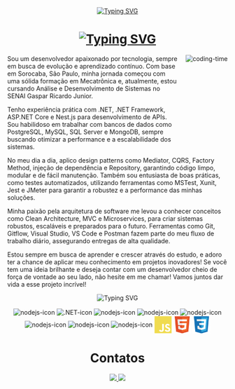 
<div align="center">
<a href="https://git.io/typing-svg"><img src="https://readme-typing-svg.demolab.com?font=Exo+2&size=25&duration=1&pause=1000&color=A033F7&center=true&vCenter=true&repeat=false&width=435&lines=Gustavo+Oliveira" alt="Typing SVG" /></a>
  
  <h1><a href="https://git.io/typing-svg"><img src="https://readme-typing-svg.demolab.com?font=Exo+2&size=25&duration=2000&pause=1000&color=A033F7&center=true&width=435&separator=%3C&lines=Hello!+It's+a+pleasure+to+meet+you.%3CI'm+a+backend+developer+from+Brazil+;)%3CC%23+%7C+.NET+%7C+Git+%7C+Gitflow+%7C+Nest.js+%3CI'm+always+learning+new+technologies!" alt="Typing SVG" /></a></h1>
</div>

<div style="margin-left: 15px;">
  <img align="right" height="220" alt="coding-time" src="synthwave_code.gif" style="margin-left: 15px;">
</div>
<div align="center">
  
  <div align="center">
<p align="left"> Sou um desenvolvedor apaixonado por tecnologia, sempre em busca de evolução e aprendizado contínuo. Com base em Sorocaba, São Paulo, minha jornada começou com uma sólida formação em Mecatrônica e, atualmente, estou cursando Análise e Desenvolvimento de Sistemas no SENAI Gaspar Ricardo Junior.</p>

<p align="left">Tenho experiência prática com .NET, .NET Framework, ASP.NET Core e Nest.js para desenvolvimento de APIs. Sou habilidoso em trabalhar com bancos de dados como PostgreSQL, MySQL, SQL Server e MongoDB, sempre buscando otimizar a performance e a escalabilidade dos sistemas.

<p align="left">No meu dia a dia, aplico design patterns como Mediator, CQRS, Factory Method, injeção de dependência e Repository, garantindo código limpo, modular e de fácil manutenção. Também sou entusiasta de boas práticas, como testes automatizados, utilizando ferramentas como MSTest, Xunit, Jest e JMeter para garantir a robustez e a performance das minhas soluções.</p>

<p align="left">Minha paixão pela arquitetura de software me levou a conhecer conceitos como Clean Architecture, MVC e Microservices, para criar sistemas robustos, escaláveis e preparados para o futuro. Ferramentas como Git, Gitflow, Visual Studio, VS Code e Postman fazem parte do meu fluxo de trabalho diário, assegurando entregas de alta qualidade.</p>

<p align="left">Estou sempre em busca de aprender e crescer através do estudo, e adoro ter a chance de aplicar meu conhecimento em projetos inovadores! Se você tem uma ideia brilhante e deseja contar com um desenvolvedor cheio de força de vontade ao seu lado, não hesite em me chamar! Vamos juntos dar vida a esse projeto incrível!</p>  

  <p align="center" href="https://git.io/typing-svg"><img src="https://readme-typing-svg.demolab.com?font=Exo+2&size=25&duration=1&pause=1000&color=A033F7&center=true&vCenter=true&repeat=false&width=435&lines=My+Stack" alt="Typing SVG" /></p>
      <img align="center" height="60" width="60" alt="nodejs-icon" src="https://cdn.jsdelivr.net/gh/devicons/devicon@latest/icons/csharp/csharp-original.svg">
      <img align="center" height="50" width="50" alt=".NET-icon" src="https://cdn.jsdelivr.net/gh/devicons/devicon@latest/icons/dotnetcore/dotnetcore-original.svg">
      <img align="center" height="60" width="60" alt="nodejs-icon" src="https://cdn.jsdelivr.net/gh/devicons/devicon@latest/icons/java/java-original-wordmark.svg">
      <img align="center" height="60" width="60" alt="nodejs-icon" src="https://cdn.jsdelivr.net/gh/devicons/devicon/icons/postgresql/postgresql-plain-wordmark.svg">
      <img align="center" height="60" width="60" alt="nodejs-icon" src="https://cdn.jsdelivr.net/gh/devicons/devicon@latest/icons/mysql/mysql-original-wordmark.svg">
      <img align="center" height="60" width="60" alt="nodejs-icon" src="https://cdn.jsdelivr.net/gh/devicons/devicon@latest/icons/microsoftsqlserver/microsoftsqlserver-plain-wordmark.svg">
      <img align="center" height="80" width="80" alt="nodejs-icon" src="https://cdn.jsdelivr.net/gh/devicons/devicon@latest/icons/nestjs/nestjs-original-wordmark.svg">
      <img align="center" height="60" width="60" alt="nodejs-icon" src="https://cdn.jsdelivr.net/gh/devicons/devicon@latest/icons/mongodb/mongodb-plain-wordmark.svg">
      <img align="center" height="40" width="40" alt="js-icon"  src="https://raw.githubusercontent.com/devicons/devicon/master/icons/javascript/javascript-plain.svg">
      <img align="center" height="40" width="40" alt="html-icon" src="https://raw.githubusercontent.com/devicons/devicon/master/icons/html5/html5-original.svg">
      <img align="center" height="40" width="40" alt="css-icon" src="https://raw.githubusercontent.com/devicons/devicon/master/icons/css3/css3-original.svg">
      <h1 align="center">Contatos</h1>
        <a href = "mailto: gustavooliveira812@gmail.com">
          <img width="40" src="gmail.png">
        </a>
        <a href = "https://www.linkedin.com/in/gustavo-oliveira-da-cunha-606097269/">
          <img width="40" src="linkedin.png">
        </a>
        <br><br>
    </div>
 </div>

